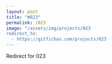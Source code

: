 ```yaml
---
layout: post
title: "#023"
permalink: /023
image: "/assets/img/projects/023
redirect_to:
  - https://gitfichas.com/projects/023
---
```


Redirect for 023